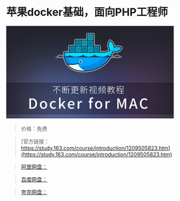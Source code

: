 # 苹果docker基础，面向PHP工程师

![img](../../../assets/study163/free/08912b437d1142298f0533b2a175ec25.png)

> 价格：免费

> [官方链接：https://study.163.com/course/introduction/1209505823.htm](https://study.163.com/course/introduction/1209505823.htm)

> [阿里网盘：]()

> [百度网盘：]()

> [夸克网盘：]()
